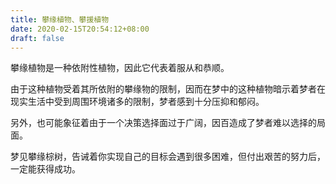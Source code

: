 ```yaml
---
title: 攀缘植物、攀援植物
date: 2020-02-15T20:54:12+08:00
draft: false
---
```


攀缘植物是一种依附性植物，因此它代表着服从和恭顺。


由于这种植物受着其所依附的攀缘物的限制，因而在梦中的这种植物暗示着梦者在现实生活中受到周围环境诸多的限制，梦者感到十分压抑和郁闷。


另外，也可能象征着由于一个决策选择面过于广阔，因百造成了梦者难以选择的局面。


梦见攀缘棕树，告诫着你实现自己的目标会遇到很多困难，但付出艰苦的努力后，一定能获得成功。
